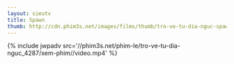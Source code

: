 ```yaml
---
layout: sieutv
title: Spawn
thumb: http://cdn.phim3s.net/images/films/thumb/tro-ve-tu-dia-nguc-spawn-1997.jpg
---
```

{% include jwpadv src='//phim3s.net/phim-le/tro-ve-tu-dia-nguc_4287/xem-phim//video.mp4' %}